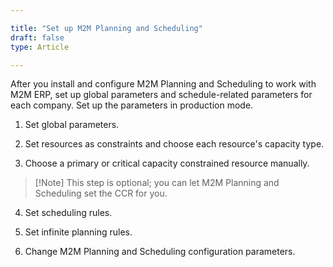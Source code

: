 ```yaml
---

title: "Set up M2M Planning and Scheduling"
draft: false
type: Article

---
```


After you install and configure M2M Planning and Scheduling to work with M2M ERP, set up global parameters and schedule-related parameters for each company. Set up the parameters in production mode.

1. Set global parameters.

2. Set resources as constraints and choose each resource's capacity type.

3. Choose a primary or critical capacity constrained resource manually.

> [!Note] This step is optional; you can let M2M Planning and Scheduling set the CCR for you.

4. Set scheduling rules.

5. Set infinite planning rules.

6. Change M2M Planning and Scheduling configuration parameters.



​

